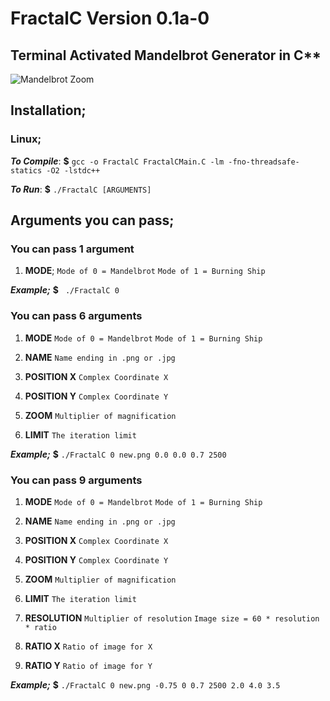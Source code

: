 
# FractalC  Version 0.1a-0
## Terminal Activated Mandelbrot Generator in C**
![Mandelbrot Zoom](https://i.imgur.com/lg1nzW1.png)
## Installation;
### Linux;
***To Compile***: **$** `gcc -o FractalC FractalCMain.C -lm -fno-threadsafe-statics -O2 -lstdc++`

***To Run***: **$** `./FractalC [ARGUMENTS]`
## Arguments you can pass;

### You can pass 1 argument
1. **MODE**;
`Mode of 0 = Mandelbrot`
`Mode of 1 = Burning Ship`

***Example;***
**$** ` ./FractalC 0`
	
### You can pass 6 arguments
1. **MODE**
	`Mode of 0 = Mandelbrot`
	`Mode of 1 = Burning Ship`
3. **NAME**
	`Name ending in .png or .jpg`
	
4. **POSITION X**
	 `Complex Coordinate X`
5.  **POSITION Y**
	`Complex Coordinate Y`
6. **ZOOM**
	`Multiplier of magnification`

7. **LIMIT**
	`The iteration limit`

***Example;***
**$** `./FractalC 0 new.png 0.0 0.0 0.7 2500`

### You can pass 9 arguments
1. **MODE**
	`Mode of 0 = Mandelbrot`
	`Mode of 1 = Burning Ship`
2. **NAME**
	`Name ending in .png or .jpg`
	
3. **POSITION X**
	 `Complex Coordinate X`
4.  **POSITION Y**
	`Complex Coordinate Y`
5. **ZOOM**
	`Multiplier of magnification`

6. **LIMIT**
	`The iteration limit`


7. **RESOLUTION**
	`Multiplier of resolution`
	`Image size = 60 * resolution * ratio`

8. **RATIO X**
	`Ratio of image for X`
10. **RATIO Y**
	`Ratio of image for Y`
	
	
***Example;***
**$** `./FractalC 0 new.png -0.75 0 0.7 2500 2.0 4.0 3.5`

